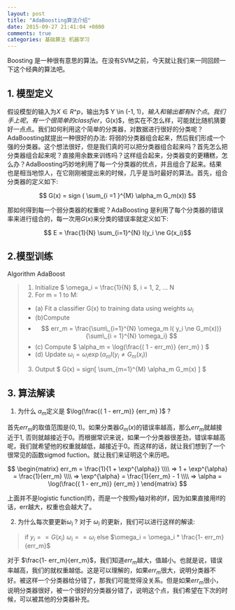 ```yaml
---
layout: post
title: "AdaBoosting算法介绍"
date: 2015-09-27 21:41:04 +0800
comments: true
categories: 基础算法 机器学习
---
```


Boosting 是一种很有意思的算法。在没有SVM之前，今天就让我们来一同回顾一下这个经典的算法吧。

## 1. 模型定义
假设模型的输入为$X \in R\^p$，输出为$ Y \in (-1, 1)$，输入和输出都有N个点。我们手上呢，有一个很简单的classfier，$G(x)$，他实在不怎么样，可能就比随机猜要好一点点。我们如何利用这个简单的分类器，对数据进行很好的分类呢？AdaBoosting就提出一种很好的办法: 将弱的分类器组合起来，然后我们形成一个强的分类器。这个想法很好，但是我们真的可以把分类器组合起来吗？首先怎么把分类器组合起来呢？直接用余数来训练吗？这样组合起来，分类器变的更糟糕，怎么办？AdaBoosting巧妙地利用了每一个分类器的优点，并且组合了起来。结果也是相当地惊人，在它刚刚被提出来的时候，几乎是当时最好的算法。首先，组合分类器的定义如下:

$$ G(x) = sign ( \sum_{i =1 }^{M} \alpha_m G_m(x)) $$

那如何得到每一个弱分类器的权重呢？AdaBoosting 是利用了每个分类器的错误率来进行组合的，每一次用$G(x)$来分类的错误率就定义如下:

$$ E = \frac{1}{N} \sum_{i=1}^{N} I(y_i \ne G(x_i)$$

## 2.模型训练
Algorithm AdaBoost 

>1.  Initialize  $ \omega_i = \frac{1}{N} $,  i = 1, 2, ... N
>2. For m = 1 to M:
> - (a) Fit a classifier G(x) to training data using weights $\omega_i$
> - (b)Compute 
> - $$ err_m = \frac{\sum\_{i=1}^{N} \omega_m I( y_i \ne G_m(x))} {\sum\_{i = 1}^{N} \omega_i}  $$
> - (c) Compute $ \alpha_m = \log(\frac{( 1 - err_m)} {err_m} ) $
> - (d) Update $\omega_i  = \omega_i \exp(\alpha_m I( y_i \ne G_m(x_i) )$
>3. Output  $ G(x) = sign[ \sum_{m=1}^{M} \alpha_m G_m(x) ] $

## 3. 算法解读

1. 为什么 $\alpha_m$定义是 $\log(\frac{( 1 - err_m)} {err_m} )$ ?

首先$err_m$的取值范围是$(0, 1)$。如果分类器$G_m(x)$的错误率越高，那么$err_m$就越接近于1, 否则就越接近于$0$。而根据常识来说，如果一个分类器很差劲，错误率越高呢，我们就希望他的权重就越低，越接近于0。而这样的话，就让我们想到了一个很常见的函数sigmod fuction。就让我们来证明这个来历吧。

$$ \begin{matrix} 
err_m =  \frac{1}{1 + \exp^{\alpha}} \\\\
=> 1 + \exp^{\alpha} = \frac{1}{err_m} \\\\ 
=> \exp^{\alpha} = \frac{1}{err_m} - 1 \\\\
=> \alpha = \log(\frac{( 1 - err_m)} {err_m} )
\end{matrix} $$

上面并不是logistic function(lf)，而是一个按照y轴对称的lf，因为如果直接用lf的话，err越大，权重也会越大了。

2. 为什么每次要更新$\omega_i$ ?
对于 $\omega_i$ 的更新，我们可以进行这样的解读:
>if $y_i == G(x_i)$ $\omega_i == \omega_i$
>else $\omega_i = \omega_i * \frac{1- err_m}{err_m}$ 

对于 $\frac{1- err_m}{err_m}$，我们知道$err_m$越大，值越小。也就是说，错误率越高，我们的就权重越低。这是可以理解的，如果$err_m$很大，说明分类器不好。被这样一个分类器给分错了，那我们可能觉得没关系。但是如果$err_m$很小，说明分类器很好，被一个很好的分类器分错了，说明这个点，我们希望在下次的时候，可以被其他的分类器补充。
